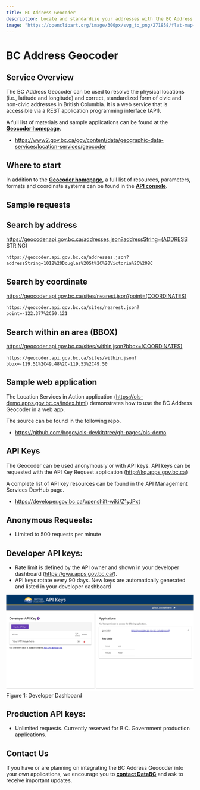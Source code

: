 ```yaml
---
title: BC Address Geocoder
description: Locate and standardize your addresses with the BC Address Geocoder.
image: "https://openclipart.org/image/300px/svg_to_png/271858/flat-map-gray.png"
---
```


# BC Address Geocoder

## Service Overview
The BC Address Geocoder can be used to resolve the physical locations (i.e., latitude and longitude) and correct, standardized form of civic and non-civic addresses in British Columbia.  It is a web service that is accessible via a REST application programming interface (API).

A full list of materials and sample applications can be found at the **[Geocoder homepage](https://www2.gov.bc.ca/gov/content/data/geographic-data-services/location-services/geocoder)**.
* https://www2.gov.bc.ca/gov/content/data/geographic-data-services/location-services/geocoder


## Where to start
In addition to the **[Geocoder homepage](https://www2.gov.bc.ca/gov/content/data/geographic-data-services/location-services/geocoder)**, a full list of resources, parameters, formats and coordinate systems can be found in the **[API console](https://catalogue.data.gov.bc.ca/dataset/physical-address-geocoding-web-service/resource/40d6411e-ab98-4df9-a24e-67f81c45f6fa/view/1d3c42fc-53dc-4aab-ae3b-f4d056cb00e0)**. 


## Sample requests

## Search by address

https://geocoder.api.gov.bc.ca/addresses.json?addressString=(ADDRESS STRING)
```console
https://geocoder.api.gov.bc.ca/addresses.json?addressString=1012%20Douglas%20St%2C%20Victoria%2C%20BC
```

## Search by coordinate
https://geocoder.api.gov.bc.ca/sites/nearest.json?point=(COORDINATES)
```console
https://geocoder.api.gov.bc.ca/sites/nearest.json?point=-122.377%2C50.121
```

## Search within an area (BBOX)
https://geocoder.api.gov.bc.ca/sites/within.json?bbox=(COORDINATES)
```console
https://geocoder.api.gov.bc.ca/sites/within.json?bbox=-119.51%2C49.48%2C-119.53%2C49.50
```

## Sample web application

The Location Services in Action application (https://ols-demo.apps.gov.bc.ca/index.html) demonstrates how to use the BC Address Geocoder in a web app.

The source can be found in the following repo.
* https://github.com/bcgov/ols-devkit/tree/gh-pages/ols-demo


## API Keys

The Geocoder can be used anonymously or with API keys.
API keys can be requested with the API Key Request application (http://kq.apps.gov.bc.ca)

A complete list of API key resources can be found in the API Management Services DevHub page.
* https://developer.gov.bc.ca/openshift-wiki/Z1yJPxt

## Anonymous Requests:
*  Limited to 500 requests per minute

## Developer API keys:
*  Rate limit is defined by the API owner and shown in your developer dashboard (https://gwa.apps.gov.bc.ca/).
*  API keys rotate every 90 days. New keys are automatically generated and listed in your developer dashboard

![Developer Dashboard](https://raw.githubusercontent.com/bcgov/gwa/master/img/Enable_API_Keys.JPG)
Figure 1: Developer Dashboard

## Production API keys:
*  Unlimited requests. Currently reserved for B.C. Government production applications.

## Contact Us
If you have or are planning on integrating the BC Address Geocoder into your own applications, we encourage you to **[contact DataBC](https://forms.gov.bc.ca/databc-contact-us/)** and ask to receive important updates.

